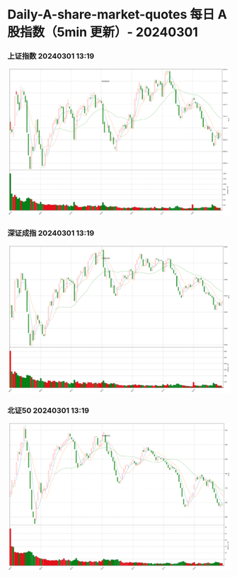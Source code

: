 
# Daily-A-share-market-quotes 每日 A 股指数（5min 更新）- 20240301

### 上证指数 20240301 13:19
![](./fig/2024/3/20240301-sh000001.png)

### 深证成指 20240301 13:19
![](./fig/2024/3/20240301-sz399001.png)

### 北证50 20240301 13:19
![](./fig/2024/3/20240301-bj899050.png)
